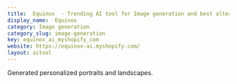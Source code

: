 ```yaml
---
title:  Equinox  - Trending AI tool for Image generation and best alternatives
display_name:  Equinox 
category: Image generation
category_slug: image-generation
key: equinox_ai_myshopify_com
website: https://equinox-ai.myshopify.com/
layout: aitool
---
```


Generated personalized portraits and landscapes.
